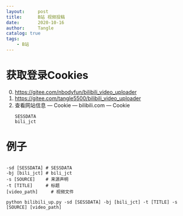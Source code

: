 ```yaml
---
layout:     post
title:      B站 视频投稿
date:       2020-10-16
author:     Tangle
catalog: true
tags:
    - B站
---
```


# 获取登录Cookies

0. <https://gitee.com/nbodyfun/bilibili_video_uploader>
0. <https://gitee.com/tangle5500/bilibili_video_uploader>
0.  查看网站信息 — Cookie — bilibili.com — Cookie
    ```
    SESSDATA
    bili_jct
    ```

# 例子

```

-sd [SESSDATA] # SESSDATA
-bj [bili_jct] # bili_jct
-s [SOURCE]    # 来源声明
-t [TITLE]     # 标题
[video_path]     # 视频文件
```

```
python bilibili_up.py -sd [SESSDATA] -bj [bili_jct] -t [TITLE] -s [SOURCE] [video_path]
```
